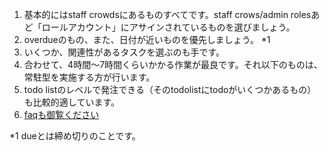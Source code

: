1. 基本的にはstaff crowdsにあるものすべてです。staff crows/admin rolesあど「ロールアカウント」にアサインされているものを選びましょう。
2. overdueのもの、また、日付が近いものを優先しましょう。 *1
3. いくつか、関連性があるタスクを選ぶのも手です。
4. 合わせて、4時間〜7時間くらいかかる作業が最良です。それ以下のものは、常駐型を実施する方が行います。
5. todo listのレベルで発注できる（そのtodolistにtodoがいくつかあるもの）も比較的適しています。
6. [faqも御覧ください](https://github.com/toukubo/new_jit/blob/master/microtasks/faqs.ja.md) 

*1 dueとは締め切りのことです。
